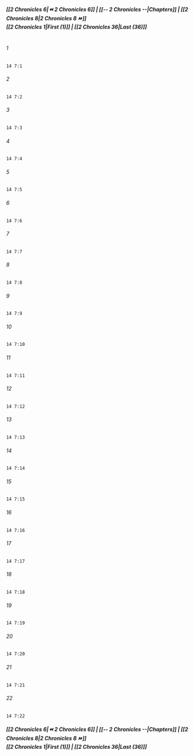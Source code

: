 
##### **[[2 Chronicles 6|⏪ 2 Chronicles 6]] | [[-- 2 Chronicles --|Chapters]] | [[2 Chronicles 8|2 Chronicles 8 ⏩]]**<br>**[[2 Chronicles 1|First (1)]] | [[2 Chronicles 36|Last (36)]]**<br><br>

###### 1
``` verse
14 7:1
```
###### 2
``` verse
14 7:2
```
###### 3
``` verse
14 7:3
```
###### 4
``` verse
14 7:4
```
###### 5
``` verse
14 7:5
```
###### 6
``` verse
14 7:6
```
###### 7
``` verse
14 7:7
```
###### 8
``` verse
14 7:8
```
###### 9
``` verse
14 7:9
```
###### 10
``` verse
14 7:10
```
###### 11
``` verse
14 7:11
```
###### 12
``` verse
14 7:12
```
###### 13
``` verse
14 7:13
```
###### 14
``` verse
14 7:14
```
###### 15
``` verse
14 7:15
```
###### 16
``` verse
14 7:16
```
###### 17
``` verse
14 7:17
```
###### 18
``` verse
14 7:18
```
###### 19
``` verse
14 7:19
```
###### 20
``` verse
14 7:20
```
###### 21
``` verse
14 7:21
```
###### 22
``` verse
14 7:22
```

##### **[[2 Chronicles 6|⏪ 2 Chronicles 6]] | [[-- 2 Chronicles --|Chapters]] | [[2 Chronicles 8|2 Chronicles 8 ⏩]]**<br>**[[2 Chronicles 1|First (1)]] | [[2 Chronicles 36|Last (36)]]**
